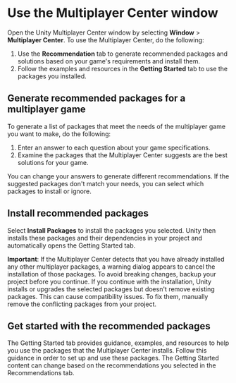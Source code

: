 # Use the Multiplayer Center window

Open the Unity Multiplayer Center window by selecting **Window** > **Multiplayer Center**.
To use the Multiplayer Center, do the following:

1. Use the **Recommendation** tab to generate recommended packages and solutions based on your game's requirements and install them.
2. Follow the examples and resources in the **Getting Started** tab to use the packages you installed.

## Generate recommended packages for a multiplayer game

To generate a list of packages that meet the needs of the multiplayer game you want to make, do the following: 

1. Enter an answer to each question about your game specifications. 
2. Examine the packages that the Multiplayer Center suggests are the best solutions for your game.

You can change your answers to generate different recommendations. If the suggested packages don't match your needs, you can select which packages to install or ignore.

## Install recommended packages

Select **Install Packages** to install the packages you selected. Unity then installs these packages and their dependencies in your project and automatically opens the Getting Started tab.

**Important**: If the Multiplayer Center detects that you have already installed any other multiplayer packages, a warning dialog appears to cancel the installation of those packages. To avoid breaking changes, backup your project before you continue. If you continue with the installation, Unity installs or upgrades the selected packages but doesn't remove existing packages. This can cause compatibility issues. To fix them, manually remove the conflicting packages from your project.
 

## Get started with the recommended packages

The Getting Started tab provides guidance, examples, and resources to help you use the packages that the Multiplayer Center installs. Follow this guidance in order to set up and use these packages. The Getting Started content can change based on the recommendations you selected in the Recommendations tab.


